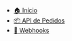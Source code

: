 <!-- docs/_sidebar.md -->

- [🏠 Início](README.md)
- [📦 API de Pedidos](orders-api.md)
- [🔗 Webhooks](webhooks.md)
